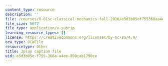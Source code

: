 ```yaml
---
content_type: resource
description: ''
file: /courses/8-01sc-classical-mechanics-fall-2016/e5d3b05ef755368aa4ee890cab1790ce_ol1COj0LACs.srt
file_size: 5677
file_type: application/x-subrip
learning_resource_types: []
license: https://creativecommons.org/licenses/by-nc-sa/4.0/
ocw_type: OCWFile
resourcetype: Other
title: 3play caption file
uid: e5d3b05e-f755-368a-a4ee-890cab1790ce
---
```

